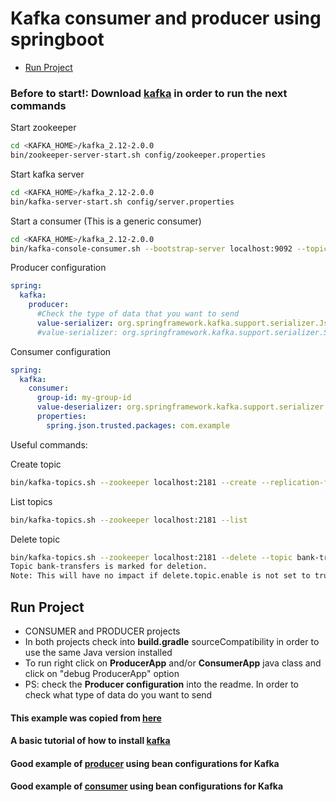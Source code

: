 # Kafka consumer and producer using springboot

- [Run Project](#run-project)

### Before to start!: Download [kafka](https://www.apache.org/dyn/closer.cgi?path=/kafka/2.8.0/kafka_2.13-2.8.0.tgz) in order to run the next commands

Start zookeeper

```bash
cd <KAFKA_HOME>/kafka_2.12-2.0.0
bin/zookeeper-server-start.sh config/zookeeper.properties
```

Start kafka server

```bash
cd <KAFKA_HOME>/kafka_2.12-2.0.0
bin/kafka-server-start.sh config/server.properties
```


Start a consumer (This is a generic consumer)

```bash
cd <KAFKA_HOME>/kafka_2.12-2.0.0
bin/kafka-console-consumer.sh --bootstrap-server localhost:9092 --topic bank-transfers --from-beginning
```


Producer configuration

```yaml
spring:
  kafka:
    producer:
      #Check the type of data that you want to send
      value-serializer: org.springframework.kafka.support.serializer.JsonSerializer
      #value-serializer: org.springframework.kafka.support.serializer.StringOrBytesSerializer
```

Consumer configuration

```yaml
spring:
  kafka:
    consumer:
      group-id: my-group-id
      value-deserializer: org.springframework.kafka.support.serializer.JsonDeserializer
      properties:
        spring.json.trusted.packages: com.example
```

Useful commands:

Create topic

```bash
bin/kafka-topics.sh --zookeeper localhost:2181 --create --replication-factor 1 --partitions 1 --topic bank-transfers
```

List topics
```bash
bin/kafka-topics.sh --zookeeper localhost:2181 --list
```

Delete topic

```bash
bin/kafka-topics.sh --zookeeper localhost:2181 --delete --topic bank-transfers
Topic bank-transfers is marked for deletion.
Note: This will have no impact if delete.topic.enable is not set to true.
```


## Run Project
- CONSUMER and PRODUCER projects
- In both projects check into **build.gradle** sourceCompatibility in order to use the same Java version installed
- To run right click on **ProducerApp** and/or **ConsumerApp** java class and click on "debug ProducerApp" option
- PS: check the **Producer configuration** into the readme. In order to check what type of data do you want to send

#### This example was copied from [here](https://github.com/altfatterz/kafka-demo/)
#### A basic tutorial of how to install [kafka](https://www.youtube.com/watch?v=qUbxyDTX7y0&ab_channel=ChargeAhead)
#### Good example of [producer](https://www.youtube.com/watch?v=NjHYWEV_E_o&ab_channel=TechPrimers) using bean configurations for Kafka
#### Good example of [consumer](https://www.youtube.com/watch?v=IncG0_XSSBg&ab_channel=TechPrimers) using bean configurations for Kafka